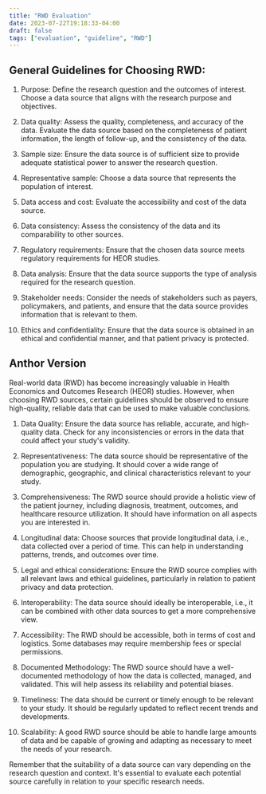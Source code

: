 ```yaml
---
title: "RWD Evaluation"
date: 2023-07-22T19:18:33-04:00
draft: false
tags: ["evaluation", "guideline", "RWD"]
---
```


## General Guidelines for Choosing RWD:

1. Purpose: Define the research question and the outcomes of interest. Choose a data source that aligns with the research purpose and objectives.

2. Data quality: Assess the quality, completeness, and accuracy of the data. Evaluate the data source based on the completeness of patient information, the length of follow-up, and the consistency of the data.

3. Sample size: Ensure the data source is of sufficient size to provide adequate statistical power to answer the research question.

4. Representative sample: Choose a data source that represents the population of interest.

5. Data access and cost: Evaluate the accessibility and cost of the data source.

6. Data consistency: Assess the consistency of the data and its comparability to other sources.

7. Regulatory requirements: Ensure that the chosen data source meets regulatory requirements for HEOR studies.

8. Data analysis: Ensure that the data source supports the type of analysis required for the research question.

9. Stakeholder needs: Consider the needs of stakeholders such as payers, policymakers, and patients, and ensure that the data source provides information that is relevant to them.

10. Ethics and confidentiality: Ensure that the data source is obtained in an ethical and confidential manner, and that patient privacy is protected.

## Anthor Version
Real-world data (RWD) has become increasingly valuable in Health Economics and Outcomes Research (HEOR) studies. However, when choosing RWD sources, certain guidelines should be observed to ensure high-quality, reliable data that can be used to make valuable conclusions.

1. Data Quality: Ensure the data source has reliable, accurate, and high-quality data. Check for any inconsistencies or errors in the data that could affect your study's validity.

2. Representativeness: The data source should be representative of the population you are studying. It should cover a wide range of demographic, geographic, and clinical characteristics relevant to your study.

3. Comprehensiveness: The RWD source should provide a holistic view of the patient journey, including diagnosis, treatment, outcomes, and healthcare resource utilization. It should have information on all aspects you are interested in.

4. Longitudinal data: Choose sources that provide longitudinal data, i.e., data collected over a period of time. This can help in understanding patterns, trends, and outcomes over time.

5. Legal and ethical considerations: Ensure the RWD source complies with all relevant laws and ethical guidelines, particularly in relation to patient privacy and data protection.

6. Interoperability: The data source should ideally be interoperable, i.e., it can be combined with other data sources to get a more comprehensive view.

7. Accessibility: The RWD should be accessible, both in terms of cost and logistics. Some databases may require membership fees or special permissions.

8. Documented Methodology: The RWD source should have a well-documented methodology of how the data is collected, managed, and validated. This will help assess its reliability and potential biases.

9. Timeliness: The data should be current or timely enough to be relevant to your study. It should be regularly updated to reflect recent trends and developments.

10. Scalability: A good RWD source should be able to handle large amounts of data and be capable of growing and adapting as necessary to meet the needs of your research.

Remember that the suitability of a data source can vary depending on the research question and context. It's essential to evaluate each potential source carefully in relation to your specific research needs.